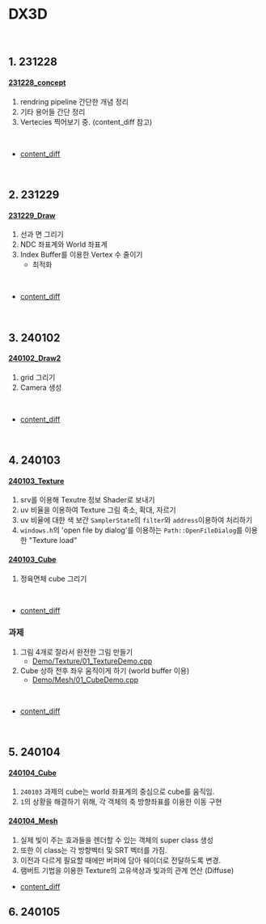 # DX3D

<br>

## 1. 231228

#### [231228_concept](docu/231228_concept.md)

1. rendring pipeline 간단한 개념 정리
2. 기타 용어들 간단 정리
3. Vertecies 찍어보기 중. (content_diff 참고)
<br>

- [content_diff](https://github.com/VaVamVa/DX3D/commit/666f360970b153f77bf4441d536cf9d3c5185b2b)


<br>

## 2. 231229

#### [231229_Draw](docu/231229_Draw.md)

1. 선과 면 그리기
2. NDC 좌표계와 World 좌표계
3. Index Buffer를 이용한 Vertex 수 줄이기
    - 최적화
<br>

- [content_diff](https://github.com/VaVamVa/DX3D/commit/8c6f7a9fcd728711caabed01476bcf2a4c3256d5)

<br>


## 3. 240102

#### [240102_Draw2](docu/240102_Draw2.md)

1. grid 그리기
2. Camera 생성
<br>

- [content_diff](https://github.com/VaVamVa/DX3D/commit/c8b696304621a38546c341fd181ea44befd43bbe)

<br>


## 4. 240103

#### [240103_Texture](docu/240103_Texture.md)
1. srv를 이용해 Texutre 정보 Shader로 보내기
2. uv 비율을 이용하여 Texture 그림 축소, 확대, 자르기
3. uv 비율에 대한 색 보간 `SamplerState`의 `filter`와 `address`이용하여 처리하기
4. `windows.h`의 'open file by dialog'를 이용하는 `Path::OpenFileDialog`를 이용한 "Texture load"

#### [240103_Cube](docu/240103_Cube.md)
1. 정육면체 cube 그리기
<br>

- [content_diff](https://github.com/VaVamVa/DX3D/commit/3b9c800bc0d5f6a543ede0bd12986cc621ccc478)

### 과제
1. 그림 4개로 잘라서 완전한 그림 만들기
    - [Demo/Texture/01_TextureDemo.cpp](https://github.com/VaVamVa/DX3D/blob/main/lesson/DirectX11_3D_19/Game/Demo/Texture/01_TextureDemo.cpp)
2. Cube 상하 전후 좌우 움직이게 하기 (world buffer 이용)
    - [Demo/Mesh/01_CubeDemo.cpp](https://github.com/VaVamVa/DX3D/blob/main/lesson/DirectX11_3D_19/Game/Demo/Mesh/01_CubeDemo.cpp)
<br>

- [content_diff](https://github.com/VaVamVa/DX3D/commit/a68ead6679e67be69ec26eac6e3821416140dd83)

<br>


## 5. 240104

#### [240104_Cube](docu/240103_Cube.md)
1. `240103` 과제의 cube는 world 좌표계의 중심으로 cube를 움직임.
2. `1`의 상황을 해결하기 위해, 각 객체의 축 방향좌표를 이용한 이동 구현

#### [240104_Mesh](docu/240104_Mesh.md)
1. 실제 빛이 주는 효과들을 렌더할 수 있는 객체의 super class 생성
2. 또한 이 class는 각 방향벡터 및 SRT 벡터를 가짐.
3. 이전과 다르게 필요할 때에만 버퍼에 담아 쉐이더로 전달하도록 변경.
4. 램버트 기법을 이용한 Texture의 고유색상과 빛과의 관계 연산 (Diffuse)

- [content_diff](https://github.com/VaVamVa/DX3D/commit/6075e291e7e3db08d961917d9e26a09bf37225e6)

## 6. 240105

